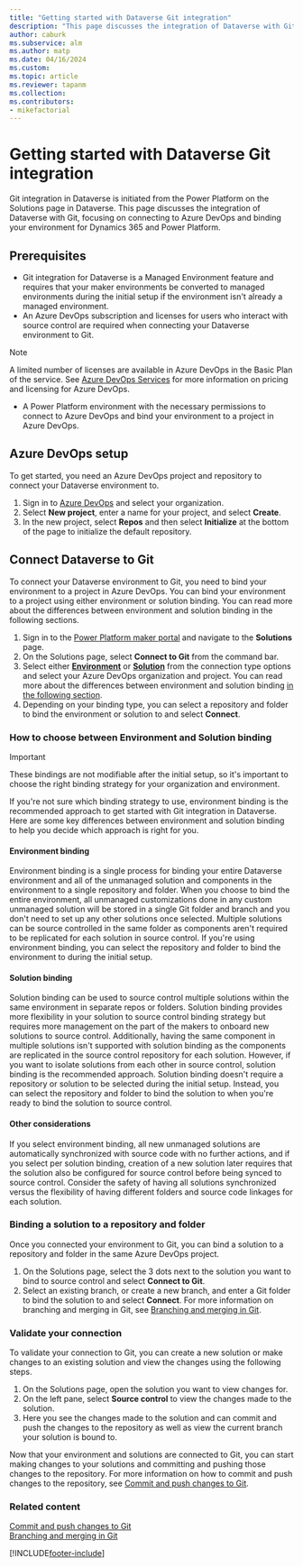 ```yaml
---
title: "Getting started with Dataverse Git integration"
description: "This page discusses the integration of Dataverse with Git, focusing on connecting to Azure DevOps and binding your environment for Dynamics 365 and Power Platform."
author: caburk
ms.subservice: alm
ms.author: matp
ms.date: 04/16/2024
ms.custom: 
ms.topic: article
ms.reviewer: tapanm
ms.collection: 
ms.contributors:
- mikefactorial
---
```


# Getting started with Dataverse Git integration

Git integration in Dataverse is initiated from the Power Platform on the Solutions page in Dataverse. This page discusses the integration of Dataverse with Git, focusing on connecting to Azure DevOps and binding your environment for Dynamics 365 and Power Platform.

## Prerequisites

- Git integration for Dataverse is a Managed Environment feature and requires that your maker environments be converted to managed environments during the initial setup if the environment isn't already a managed environment.
- An Azure DevOps subscription and licenses for users who interact with source control are required when connecting your Dataverse environment to Git.

> [!NOTE]
> A limited number of licenses are available in Azure DevOps in the Basic Plan of the service. See [Azure DevOps Services](https://azure.microsoft.com/pricing/details/devops/azure-devops-services/) for more information on pricing and licensing for Azure DevOps.

- A Power Platform environment with the necessary permissions to connect to Azure DevOps and bind your environment to a project in Azure DevOps.

## Azure DevOps setup

To get started, you need an Azure DevOps project and repository to connect your Dataverse environment to.

1. Sign in to [Azure DevOps](https://dev.azure.com/) and select your organization.
1. Select **New project**, enter a name for your project, and select **Create**.
1. In the new project, select **Repos** and then select **Initialize** at the bottom of the page to initialize the default repository.

## Connect Dataverse to Git

To connect your Dataverse environment to Git, you need to bind your environment to a project in Azure DevOps. You can bind your environment to a project using either environment or solution binding. You can read more about the differences between environment and solution binding in the following sections.

1. Sign in to the [Power Platform maker portal](https://make.powerapps.com) and navigate to the **Solutions** page.
1. On the Solutions page, select **Connect to Git** from the command bar.
1. Select either [**Environment**](#environment-binding) or [**Solution**](#solution-binding) from the connection type options and select your Azure DevOps organization and project. You can read more about the differences between environment and solution binding [in the following section](#how-to-choose-between-environment-and-solution-binding).
1. Depending on your binding type, you can select a repository and folder to bind the environment or solution to and select **Connect**.

### How to choose between Environment and Solution binding

> [!IMPORTANT]
> These bindings are not modifiable after the initial setup, so it's important to choose the right binding strategy for your organization and environment.

If you're not sure which binding strategy to use, environment binding is the recommended approach to get started with Git integration in Dataverse. Here are some key differences between environment and solution binding to help you decide which approach is right for you.

#### Environment binding

Environment binding is a single process for binding your entire Dataverse environment and all of the unmanaged solution and components in the environment to a single repository and folder. When you choose to bind the entire environment, all unmanaged customizations done in any custom unmanaged solution will be stored in a single Git folder and branch and you don't need to set up any other solutions once selected. Multiple solutions can be source controlled in the same folder as components aren't required to be replicated for each solution in source control. If you're using environment binding, you can select the repository and folder to bind the environment to during the initial setup.

#### Solution binding

Solution binding can be used to source control multiple solutions within the same environment in separate repos or folders. Solution binding provides more flexibility in your solution to source control binding strategy but requires more management on the part of the makers to onboard new solutions to source control. Additionally, having the same component in multiple solutions isn't supported with solution binding as the components are replicated in the source control repository for each solution. However, if you want to isolate solutions from each other in source control, solution binding is the recommended approach. Solution binding doesn't require a repository or solution to be selected during the initial setup. Instead, you can select the repository and folder to bind the solution to when you're ready to bind the solution to source control.

#### Other considerations

If you select environment binding, all new unmanaged solutions are automatically synchronized with source code with no further actions, and if you select per solution binding, creation of a new solution later requires that the solution also be configured for source control before being synced to source control. Consider the safety of having all solutions synchronized versus the flexibility of having different folders and source code linkages for each solution.

### Binding a solution to a repository and folder

Once you connected your environment to Git, you can bind a solution to a repository and folder in the same Azure DevOps project.

1. On the Solutions page, select the 3 dots next to the solution you want to bind to source control and select **Connect to Git**.
1. Select an existing branch, or create a new branch, and enter a Git folder to bind the solution to and select **Connect**. For more information on branching and merging in Git, see [Branching and merging in Git](/power-platform/alm/git-integration/branching-and-merging).

### Validate your connection

To validate your connection to Git, you can create a new solution or make changes to an existing solution and view the changes using the following steps.

1. On the Solutions page, open the solution you want to view changes for.
1. On the left pane, select **Source control** to view the changes made to the solution.
1. Here you see the changes made to the solution and can commit and push the changes to the repository as well as view the current branch your solution is bound to.

Now that your environment and solutions are connected to Git, you can start making changes to your solutions and committing and pushing those changes to the repository. For more information on how to commit and push changes to the repository, see [Commit and push changes to Git](/power-platform/alm/git-integration/commit-and-push).

### Related content

[Commit and push changes to Git](/power-platform/alm/git-integration/commit-and-push)  
[Branching and merging in Git](/power-platform/alm/git-integration/branching-and-merging)

[!INCLUDE[footer-include](../../includes/footer-banner.md)]
